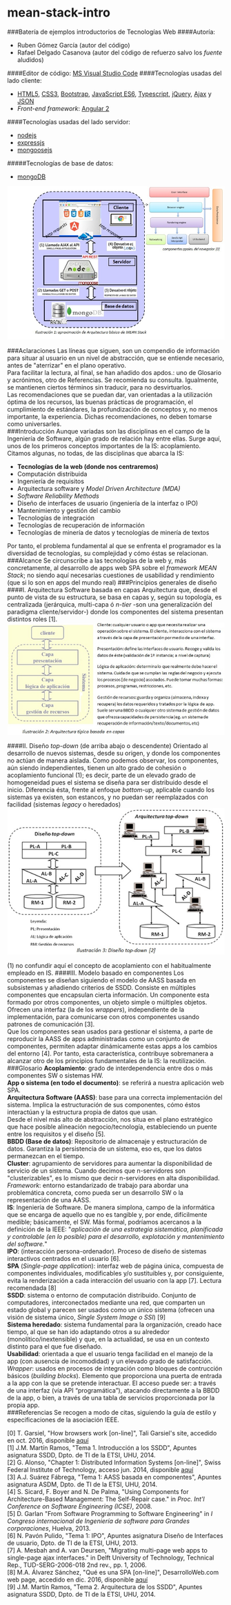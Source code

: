 # mean-stack-intro
###Batería de ejemplos introductorios de Tecnologías Web
####Autoría:
- Ruben Gómez García (autor del código)
- Rafael Delgado Casanova (autor del código de refuerzo salvo los *fuente* aludidos)

####Editor de código: [MS Visual Studio Code](https://code.visualstudio.com/)
####Tecnologías usadas del lado cliente:
- [HTML5](http://www.w3schools.com/html/default.asp), [CSS3](http://www.w3schools.com/css/default.asp), [Bootstrap](http://getbootstrap.com/), [JavaScript ES6](http://www.ecma-international.org/ecma-262/6.0/), [Typescript](https://www.typescriptlang.org), [jQuery](https://jquery.com/), [Ajax](http://api.jquery.com/category/ajax/) y [JSON](http://www.json.org/)
- *Front-end framework*: [Angular 2](https://angular.io/)  

####Tecnologías usadas del lado servidor:
- [nodejs](https://nodejs.org/en/)
- [expressjs](http://expressjs.com/)
- [mongoosejs](http://mongoosejs.com/)  

#####Tecnologías de base de datos:
- [mongoDB](https://www.mongodb.com/)
  
![mean-stack](./images/img01-mean-stack.jpg)

###Aclaraciones
Las líneas que siguen, son un compendio de información para situar al usuario en un nivel de abstracción, que se entiende necesario, antes de "aterrizar" en el plano operativo.  
Para facilitar la lectura, al final, se han añadido dos apdos.: uno de Glosario y acrónimos, otro de Referencias. Se recomienda su consulta. Igualmente, se mantienen ciertos términos sin traducir, para no desvirtuarlos.  
Las recomendaciones que se puedan dar, van orientadas a la utilización óptima de los recursos, las buenas prácticas de programación, el cumplimiento de estándares, la profundización de conceptos y, no menos importante, la experiencia. Dichas recomendaciones, no deben tomarse como universarles.  
###Introducción
Aunque variadas son las disciplinas en el campo de la Ingeniería de Software, algún grado de relación hay entre ellas. Surge aquí, unos de los primeros conceptos importantes de la IS: acoplamiento.  
Citamos algunas, no todas, de las disciplinas que abarca la IS:  
- **Tecnologías de la web (donde nos centraremos)**
- Computación distribuida
- Ingeniería de requisitos
- Arquitectura software y *Model Driven Architecture (MDA)*
- *Software Reliability Methods*
- Diseño de interfaces de usuario (ingeniería de la interfaz o IPO)
- Mantenimiento y gestión del cambio
- Tecnologías de integración
- Tecnologías de recuperación de información
- Tecnologías de minería de datos y tecnologías de minería de textos  
  
Por tanto, el problema fundamental al que se enfrenta el programador es la diversidad de tecnologías, su complejidad y cómo éstas se relacionan.  
###Alcance
Se circunscribe a las tecnologías de la web y, más concretamente, al desarrollo de apps web SPA sobre el *framework MEAN Stack*; no siendo aquí necesarias cuestiones de usabilidad y rendimiento (que si lo son en apps del mundo real)
###Princípios generales de diseño
####I. Arquitectura Software basada en capas
Arquitectura que, desde el punto de vista de su estructura, se basa en capas y, según su topología, es centralizada (jerárquica, multi-capa ó *n-tier* -son una generalización del paradigma cliente/servidor-) donde los componentes del sistema presentan distintos roles [1].  
![multi-capa](./images/img02-n-tiers.jpg)

####II. Diseño *top-down* (de arriba abajo o descendente)
Orientado al desarrollo de nuevos sistemas, desde su origen, y donde los componentes no actúan de manera aislada. Como podemos observar, los componentes, aún siendo independientes, tienen un alto grado de cohesión o acoplamiento funcional (1); es decir, parte de un elevado grado de homogeneidad pues el sistema se diseña para ser distribuido desde el inicio. Diferencia ésta, frente al enfoque *bottom-up*, aplicable cuando los sistemas ya existen, son estancos, y no puedan ser reemplazados con facilidad (sistemas *legacy* o heredados)  
![descendente](./images/img03-top-down.jpg)

(1) no confundir aquí el concepto de acoplamiento con el habitualmente empleado en IS.
####III. Modelo basado en componentes
Los componentes se diseñan siguiendo el modelo de AASS basada en subsistemas y añadiendo criterios de SSDD. Consiste en múltiples componentes que encapsulan cierta información. Un componente esta formado por otros componentes, un objeto simple o múltiples objetos. Ofrecen una interfaz (la de los *wrappers*), independiente de la implementación, para comunicarse con otros componentes usando patrones de comunicación [3].  
Que los componentes sean usados para gestionar el sistema, a parte de reproducir la AASS de apps administradas como un conjunto de componentes, permiten adaptar dinámicamente estas apps a los cambios del entorno [4]. Por tanto, esta característica, contribuye sobremanera a alcanzar otro de los principios fundamentales de la IS: la reutilización.
###Glosario
**Acoplamiento**: grado de interdependencia entre dos o más componentes SW o sistemas HW.  
**App o sistema (en todo el documento)**: se referirá a nuestra aplicación web SPA.  
**Arquitectura Software (AASS)**: base para una correcta implementación del sistema. Implica la estructuración de sus componentes, cómo éstos interactúan y la estructura propia de datos que usan.  
Desde el nivel más alto de abstracción, nos situa en el plano estratégico que hace posible alineación negocio/tecnología, estableciendo un puente entre los requisitos y el diseño [5].  
**BBDD (Base de datos)**: Repositorio de almacenaje y estructuración de datos. Garantiza la persistencia de un sistema, eso es, que los datos permanezcan en el tiempo.  
**Cluster**:  agrupamiento de servidores para aumentar la disponibilidad de servicio de un sistema. Cuando decimos que n-servidores son "clusterizables", es lo mismo que decir n-servidores en alta disponibilidad.    
*Framework*: entorno estandarizado de trabajo para abordar una problemática concreta, como pueda ser un desarrollo SW o la representación de una AASS.  
**IS**: Ingeniería de Software. De manera simplona, campo de la informática que se encarga de aquello que no es tangible y, por ende, difícilmente medible; básicamente, el SW. Más formal, podríamos acercanos a la definición de la IEEE: "*aplicación de una estrategia sistemática, planificada y controlable (en lo posible) para el desarrollo, explotación y mantenimiento del software.*"  
**IPO**: (interacción persona-ordenador). Proceso de diseño de sistemas interactivos centrados en el usuario [6].  
**SPA** (*Single-page application*): interfaz web de página única, compuesta de componentes individuales, modificables y/o sustituibles y, por consiguiente, evita la renderización a cada interacción del usuario con la app [7]. Lectura recomendada [8]  
**SSDD**: sistema o entorno de computación distribuido. Conjunto de computadores, interconectados mediante una red, que comparten un estado global y parecen ser usados como un único sistema (ofrecen una visión de sistema único, *Single System Image o SSI*) [9]  
**Sistema heredado**: sistema fundamental para la organización, creado hace tiempo, al que se han ido adaptando otros a su alrededor (monolítico/inextensible) y que, en la actualidad, se usa en un contexto distinto para el que fue diseñado.  
**Usabilidad**: orientada a que el usuario tenga facilidad en el manejo de la app (con ausencia de incomodidad) y un elevado grado de satisfacción.  
*Wrapper*: usados en procesos de integración como bloques de contrucción básicos (*building blocks*). Elemento que proporciona una puerta de entrada a la app con la que se pretende interactuar. El acceso puede ser: a través de una interfaz (vía API “programática”), atacando directamente a la BBDD de la app, o bien, a través de una tabla de servicios proporcionada por la propia app.  
###Referencias
Se recogen a modo de citas, siguiendo la guía de estilo y especificaciones de la asociación IEEE.  
  
[0] T. Garsiel, "How browsers work [on-line]", Tali Garsiel's site, accedido en oct. 2016, disponible [aquí](http://taligarsiel.com/Projects/howbrowserswork1.htm)  
[1] J.M. Martín Ramos, "Tema 1. Introducción a los SSDD", Apuntes asignatura SSDD, Dpto. de TI de la ETSI, UHU, 2014.  
[2] G. Alonso, "Chapter 1: Distributed Information Systems [on-line]", Swiss Federal Institute of Technology, acceso jun. 2014, disponible [aquí](http://www.inf.ethz.ch/personal/alonso/teaching.html)  
[3] A.J. Suárez Fábrega, "Tema 1: AASS basada en componentes", Apuntes asignatura ASDM, Dpto. de TI de la ETSI, UHU, 2014.  
[4] S. Sicard, F. Boyer and N. De Palma, "Using Components for Architecture-Based Management: The Self-Repair case." in *Proc. Int’l Conference on Software Engineering (ICSE)*, 2008.  
[5] D. Garlan "From Software Programming to Software Engineering" in *I Congreso internacional de Ingeniería de software para Grandes corporaciones*, Huelva, 2013.  
[6] N. Pavón Pulido, "Tema 1: IPO", Apuntes asignatura Diseño de Interfaces de usuario, Dpto. de TI de la ETSI, UHU, 2013.  
[7] A. Mesbah and A. van Deursen, "Migrating multi-page web apps to single-page ajax interfaces." in Delft University of Technology, Technical Rep., TUD-SERG-2006-018 2nd rev., pp. 1, 2006.  
[8] M.A. Álvarez Sánchez, "Qué es una SPA [on-line]", DesarrolloWeb.com web page, accedido en dic. 2016, disponible [aquí](http://www.desarrolloweb.com/articulos/que-es-una-spa.html)  
[9] J.M. Martín Ramos, "Tema 2. Arquitectura de los SSDD", Apuntes asignatura SSDD, Dpto. de TI de la ETSI, UHU, 2014.  





